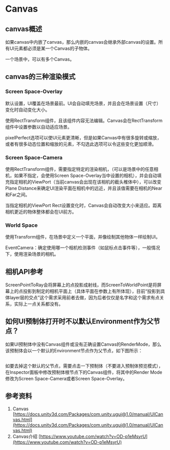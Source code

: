 # Canvas

## canvas概述

如果canvas中内嵌了canvas，那么内嵌的canvas会继承外部canvas的设置。所有UI元素都必须是某一个Canvas的子物体。

一个场景中，可以有多个Canvas。

## canvas的三种渲染模式

### Screen Space-Overlay

默认设置，UI覆盖在场景最前。UI会自动填充场景，并且会在场景设置（尺寸）变化时自动变化大小。

使用RectTransform组件，且该组件内容无法编辑。Canvas会在RectTransform组件中设置参数以自动适应场景。

pixelPerfect选项可以使UI元素更清晰，但是如果Canvas中有很多旋转或缩放，或者有很多动态位置和缩放的元素，不勾选此选项可以令这些变化更加顺滑。

### Screen Space-Camera

使用RectTransform组件，需要指定特定的渲染相机，（可以是场景中的任意相机，如果不指定，会使用Screen Space-Overlay当中设置的相机），并会自动填充指定相机的ViewPort（当前canvas会出现在该相机的截头椎体中），可以改变Plane Distance来确定UI渲染平面在相机中的远近，并且该值需要在相机的Near和Far之间。

当指定相机的ViewPort Rect设置变化时，Canvas会自动改变大小来适应。距离相机更近的物体整体都会在UI前方。

### World Space

使用Transform组件，在场景中定义一个平面，并像绘制其他物体一样绘制UI。

EventCamera：确定使用哪一个相机检测事件（如鼠标点击事件等），一般情况下，使用渲染场景的相机。

## 相机API参考

ScreenPointToRay会将屏幕上的点投影成射线，而ScreenToWorldPoint是将屏幕上的点投影到制定的相机平面上（具体平面在参数上有所体现），目前“投影到具体layer层的交点”这个需求采用前者去做，因为后者仅仅是名字和这个需求有点关系，实际上一点关系都没有。

## 如何UI预制体打开时不以默认Environment作为父节点？

如果UI预制体中没有Canvas组件或没有正确设置Canvas的RenderMode，那么该预制体会以一个默认的Environment节点作为父节点，如下图所示：

<figure><img src="../../.gitbook/assets/image (8).png" alt=""><figcaption></figcaption></figure>

如要去掉这个默认的父节点，需要点击一下预制体（不要进入预制体预览模式），在Inspector面板中修改预制体根节点下的Canvas组件，将其中的Render Mode修改为Screen Space-Camera或者Screen Space-Overlay。

## 参考资料

1. Canvas [https://docs.unity3d.com/Packages/com.unity.ugui@1.0/manual/UICanvas.html](https://docs.unity3d.com/Packages/com.unity.ugui@1.0/manual/UICanvas.html)
2. Canvas介绍 [https://www.youtube.com/watch?v=OD-p1eMsyrU](https://www.youtube.com/watch?v=OD-p1eMsyrU)

